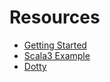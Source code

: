 # Resources
- [Getting Started](https://docs.scala-lang.org/scala3/getting-started.html)
- [Scala3 Example](https://github.com/scala/scala3-example-project)
- [Dotty](https://dotty.epfl.ch/)
